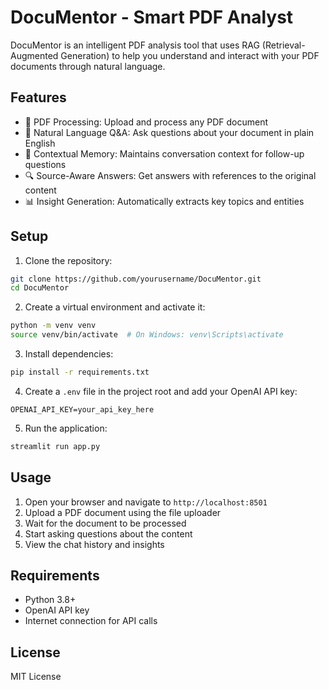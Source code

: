 # DocuMentor - Smart PDF Analyst

DocuMentor is an intelligent PDF analysis tool that uses RAG (Retrieval-Augmented Generation) to help you understand and interact with your PDF documents through natural language.

## Features

- 📄 PDF Processing: Upload and process any PDF document
- 💬 Natural Language Q&A: Ask questions about your document in plain English
- 🧠 Contextual Memory: Maintains conversation context for follow-up questions
- 🔍 Source-Aware Answers: Get answers with references to the original content
- 📊 Insight Generation: Automatically extracts key topics and entities

## Setup

1. Clone the repository:
```bash
git clone https://github.com/yourusername/DocuMentor.git
cd DocuMentor
```

2. Create a virtual environment and activate it:
```bash
python -m venv venv
source venv/bin/activate  # On Windows: venv\Scripts\activate
```

3. Install dependencies:
```bash
pip install -r requirements.txt
```

4. Create a `.env` file in the project root and add your OpenAI API key:
```
OPENAI_API_KEY=your_api_key_here
```

5. Run the application:
```bash
streamlit run app.py
```

## Usage

1. Open your browser and navigate to `http://localhost:8501`
2. Upload a PDF document using the file uploader
3. Wait for the document to be processed
4. Start asking questions about the content
5. View the chat history and insights

## Requirements

- Python 3.8+
- OpenAI API key
- Internet connection for API calls

## License

MIT License 